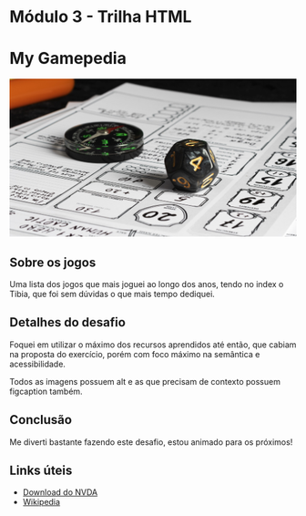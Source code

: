 # Módulo 3 - Trilha HTML

# My Gamepedia

![](assets/images/still-life-objects-with-role-playing-game-sheet.jpg)

## Sobre os jogos
Uma lista dos jogos que mais joguei ao longo dos anos, tendo no index o Tibia, que foi sem dúvidas o que mais tempo dediquei.

## Detalhes do desafio
Foquei em utilizar o máximo dos recursos aprendidos até então, que cabiam na proposta do exercício, porém com foco máximo na semântica e acessibilidade.

Todos as imagens possuem alt e as que precisam de contexto possuem figcaption também.

## Conclusão
Me diverti bastante fazendo este desafio, estou animado para os próximos!


## Links úteis
- [Download do NVDA](https://www.nvaccess.org/download/)
- [Wikipedia](https://pt.wikipedia.org/)


